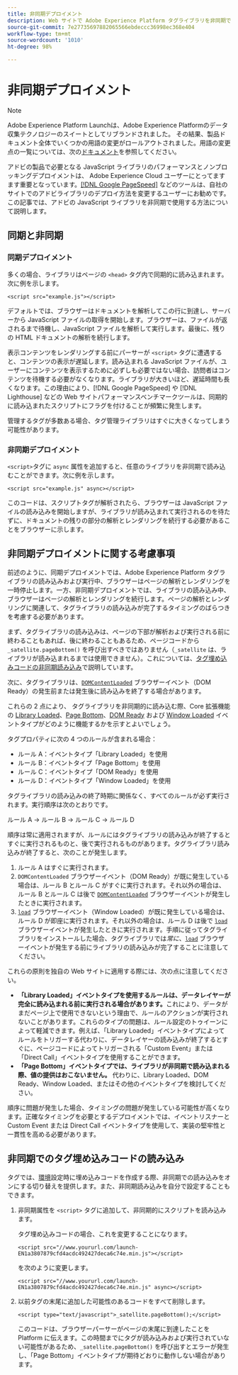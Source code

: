 ```yaml
---
title: 非同期デプロイメント
description: Web サイトで Adobe Experience Platform タグライブラリを非同期でデプロイする方法について説明します。
source-git-commit: 7e27735697882065566ebdeccc36998ec368e404
workflow-type: tm+mt
source-wordcount: '1010'
ht-degree: 98%

---
```


# 非同期デプロイメント

>[!NOTE]
>
>Adobe Experience Platform Launchは、Adobe Experience Platformのデータ収集テクノロジーのスイートとしてリブランドされました。 その結果、製品ドキュメント全体でいくつかの用語の変更がロールアウトされました。用語の変更点の一覧については、次の[ドキュメント](../../term-updates.md)を参照してください。

アドビの製品で必要となる JavaScript ライブラリのパフォーマンスとノンブロッキングデプロイメントは、 Adobe Experience Cloud ユーザーにとってますます重要となっています。[[!DNL Google PageSpeed]](https://developers.google.com/speed/pagespeed/insights/) などのツールは、自社のサイトでのアドビライブラリのデプロイ方法を変更するユーザーにお勧めです。この記事では、アドビの JavaScript ライブラリを非同期で使用する方法について説明します。

## 同期と非同期

### 同期デプロイメント

多くの場合、ライブラリはページの `<head>` タグ内で同期的に読み込まれます。次に例を示します。

```markup
<script src="example.js"></script>
```

デフォルトでは、ブラウザーはドキュメントを解析してこの行に到達し、サーバーから JavaScript ファイルの取得を開始します。ブラウザーは、ファイルが返されるまで待機し、JavaScript ファイルを解析して実行します。最後に、残りの HTML ドキュメントの解析を続行します。

表示コンテンツをレンダリングする前にパーサーが `<script>` タグに遭遇すると、コンテンツの表示が遅延します。読み込まれる JavaScript ファイルが、ユーザーにコンテンツを表示するために必ずしも必要ではない場合、訪問者はコンテンツを待機する必要がなくなります。ライブラリが大きいほど、遅延時間も長くなります。この理由により、[!DNL Google PageSpeed] や [!DNL Lighthouse] などの Web サイトパフォーマンスベンチマークツールは、同期的に読み込まれたスクリプトにフラグを付けることが頻繁に発生します。

管理するタグが多数ある場合、タグ管理ライブラリはすぐに大きくなってしまう可能性があります。

### 非同期デプロイメント

`<script>`タグに `async` 属性を追加すると、任意のライブラリを非同期で読み込むことができます。次に例を示します。

```markup
<script src="example.js" async></script>
```

このコードは、スクリプトタグが解析されたら、ブラウザーは JavaScript ファイルの読み込みを開始しますが、ライブラリが読み込まれて実行されるのを待たずに、ドキュメントの残りの部分の解析とレンダリングを続行する必要があることをブラウザーに示します。

## 非同期デプロイメントに関する考慮事項

前述のように、同期デプロイメントでは、Adobe Experience Platform タグライブラリの読み込みおよび実行中、ブラウザーはページの解析とレンダリングを一時停止します。一方、非同期デプロイメントでは、ライブラリの読み込み中、ブラウザーはページの解析とレンダリングを続行します。ページの解析とレンダリングに関連して、タグライブラリの読み込みが完了するタイミングのばらつきを考慮する必要があります。

まず、タグライブラリの読み込みは、ページの下部が解析および実行される前に終わることもあれば、後に終わることもあるため、ページコードから `_satellite.pageBottom()` を呼び出すべきではありません（`_satellite` は、ライブラリが読み込まれるまでは使用できません）。これについては、[タグ埋め込みコードの非同期読み込み](#loading-the-tags-embed-code-asynchronously)で説明しています。

次に、タグライブラリは、[`DOMContentLoaded`](https://developer.mozilla.org/ja-JP/docs/Web/Events/DOMContentLoaded) ブラウザーイベント（DOM Ready）の発生前または発生後に読み込みを終了する場合があります。

これらの 2 点により、 タグライブラリを非同期的に読み込む際、Core 拡張機能の [Library Loaded](../../extensions/web/core/overview.md#library-loaded-page-top)、[Page Bottom](../../extensions/web/core/overview.md#page-bottom)、[DOM Ready](../../extensions/web/core/overview.md#page-bottom) および [Window Loaded](../../extensions/web/core/overview.md#window-loaded) イベントタイプがどのように機能するかを示すとよいでしょう。

タグプロパティに次の 4 つのルールが含まれる場合：

* ルール A：イベントタイプ「Library Loaded」を使用
* ルール B：イベントタイプ「Page Bottom」を使用
* ルール C：イベントタイプ「DOM Ready」を使用
* ルール D：イベントタイプ「Window Loaded」を使用

タグライブラリの読み込みの終了時期に関係なく、すべてのルールが必ず実行されます。実行順序は次のとおりです。

ルール A → ルール B → ルール C → ルール D

順序は常に適用されますが、ルールにはタグライブラリの読み込みが終了するとすぐに実行されるものと、後で実行されるものがあります。タグライブラリ読み込みが終了すると、次のことが発生します。

1. ルール A はすぐに実行されます。
1. `DOMContentLoaded` ブラウザーイベント（DOM Ready）が既に発生している場合は、ルール B とルール C がすぐに実行されます。それ以外の場合は、ルール B とルール C は後で [`DOMContentLoaded`](https://developer.mozilla.org/en-US/docs/Web/Events/DOMContentLoaded) ブラウザーイベントが発生したときに実行されます。
1. [`load`](https://developer.mozilla.org/ja-JP/docs/Web/Events/load) ブラウザーイベント（Window Loaded）が既に発生している場合は、ルール D が即座に実行されます。それ以外の場合は、ルール D は後で [`load`](https://developer.mozilla.org/en-US/docs/Web/Events/load) ブラウザーイベントが発生したときに実行されます。手順に従ってタグライブラリをインストールした場合、タグライブラリでは&#x200B;*常に*、[`load`](https://developer.mozilla.org/en-US/docs/Web/Events/load) ブラウザーイベントが発生する前にライブラリの読み込みが完了することに注意してください。

これらの原則を独自の Web サイトに適用する際には、次の点に注意してください。

* **「Library Loaded」イベントタイプを使用するルールは、データレイヤーが完全に読み込まれる前に実行される場合があります。**&#x200B;これにより、データがまだページ上で使用できないという理由で、ルールのアクションが実行されないことがあります。これらのタイプの問題は、ルール設定のトゥイーンによって軽減できます。例えば、「Library Loaded」イベントタイプによってルールをトリガーする代わりに、データレイヤーの読み込みが終了するとすぐに、ページコードによってトリガーされる「Custom Event」または「Direct Call」イベントタイプを使用することができます。
* **「Page Bottom」イベントタイプでは、ライブラリが非同期で読み込まれる際、値の提供はおこないません。**  代わりに、Library Loaded、DOM Ready、Window Loaded、またはその他のイベントタイプを検討してください。

順序に問題が発生した場合、タイミングの問題が発生している可能性が高くなります。正確なタイミングを必要とするデプロイメントでは、イベントリスナーと Custom Event または Direct Call イベントタイプを使用して、実装の堅牢性と一貫性を高める必要があります。

## 非同期でのタグ埋め込みコードの読み込み

タグでは、[環境](../publishing/environments.md)設定時に埋め込みコードを作成する際、非同期での読み込みをオンにする切り替えを提供します。また、非同期読み込みを自分で設定することもできます。

1. 非同期属性を `<script>` タグに追加して、非同期的にスクリプトを読み込みます。

   タグ埋め込みコードの場合、これを変更することになります。

   ```markup
   <script src="//www.yoururl.com/launch-EN1a3807879cfd4acdc492427deca6c74e.min.js"></script>
   ```

   を次のように変更します。

   ```markup
   <script src="//www.yoururl.com/launch-EN1a3807879cfd4acdc492427deca6c74e.min.js" async></script>
   ```

1. 以前タグの末尾に追加した可能性のあるコードをすべて削除します。

   ```markup
   <script type="text/javascript">_satellite.pageBottom();</script>
   ```

   このコードは、ブラウザーパーサーがページの末尾に到達したことを Platform に伝えます。この時間までにタグが読み込みおよび実行されていない可能性があるため、`_satellite.pageBottom()` を呼び出すとエラーが発生し、「Page Bottom」イベントタイプが期待どおりに動作しない場合があります。
